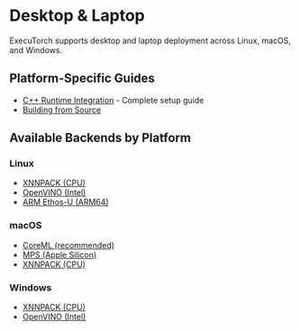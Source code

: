 # Desktop & Laptop

ExecuTorch supports desktop and laptop deployment across Linux, macOS, and Windows.

## Platform-Specific Guides
- [C++ Runtime Integration](using-executorch-cpp) - Complete setup guide
- [Building from Source](using-executorch-building-from-source)

## Available Backends by Platform

### Linux
- [XNNPACK (CPU)](backends-xnnpack)
- [OpenVINO (Intel)](build-run-openvino)
- [ARM Ethos-U (ARM64)](backends-arm-ethos-u)

### macOS
- [CoreML (recommended)](backends-coreml)
- [MPS (Apple Silicon)](backends-mps)
- [XNNPACK (CPU)](backends-xnnpack)

### Windows
- [XNNPACK (CPU)](backends-xnnpack)
- [OpenVINO (Intel)](build-run-openvino)
